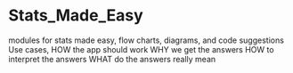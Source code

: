 # Stats_Made_Easy
modules for stats made easy, flow charts, diagrams, and code suggestions
Use cases, HOW the app should work
WHY we get the answers
HOW to interpret the answers
WHAT do the answers really mean

